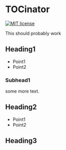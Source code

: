 # TOCinator

[![MIT license](https://img.shields.io/badge/License-MIT-blue.svg)](LICENSE)

This should probably work

## Heading1
- Point1
- Point2

### Subhead1
some more text.

## Heading2
- Point1
- Point2

## Heading3
